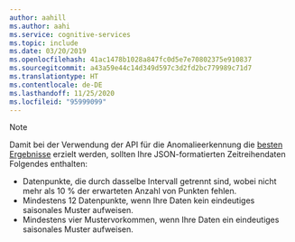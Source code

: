 ```yaml
---
author: aahill
ms.author: aahi
ms.service: cognitive-services
ms.topic: include
ms.date: 03/20/2019
ms.openlocfilehash: 41ac1478b1028a847fc0d5e7e70802375e910837
ms.sourcegitcommit: a43a59e44c14d349d597c3d2fd2bc779989c71d7
ms.translationtype: HT
ms.contentlocale: de-DE
ms.lasthandoff: 11/25/2020
ms.locfileid: "95999099"
---
```

> [!NOTE]
> Damit bei der Verwendung der API für die Anomalieerkennung die [besten Ergebnisse](../articles/cognitive-services/anomaly-detector/concepts/anomaly-detection-best-practices.md) erzielt werden, sollten Ihre JSON-formatierten Zeitreihendaten Folgendes enthalten:
> * Datenpunkte, die durch dasselbe Intervall getrennt sind, wobei nicht mehr als 10 % der erwarteten Anzahl von Punkten fehlen.
> * Mindestens 12 Datenpunkte, wenn Ihre Daten kein eindeutiges saisonales Muster aufweisen.
> * Mindestens vier Mustervorkommen, wenn Ihre Daten ein eindeutiges saisonales Muster aufweisen. 
